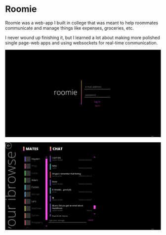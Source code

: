 # Roomie

Roomie was a web-app I built in college that was meant to help roommates
communicate and manage things like expenses, groceries, etc.

I never wound up finishing it, but I learned a lot about making more polished
single page-web apps and using websockets for real-time communication.

[![Screenshot of the fancy Roomie sign-in page](Screenshot_01.jpg)](Screenshot_01.jpg)

[![Screenshot of the Roomie chat page, showing a list of roommates and a chat log](Screenshot_02.jpg)](Screenshot_02.jpg)